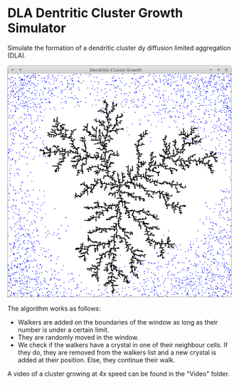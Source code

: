 # DLA Dentritic Cluster Growth Simulator
Simulate the formation of a dendritic cluster dy diffusion limited aggregation (DLA). 

![alt text](Screenshots/Screenshot_2018-03-02_12-36-52.png?raw=true "Screenshot")

The algorithm works as follows:
- Walkers are added on the boundaries of the window as long as their number is under a certain limit.
- They are randomly moved in the window.
- We check if the walkers have a crystal in one of their neighbour cells. If they do, they are removed from the walkers list and a new crystal is added at their position. Else, they continue their walk.

A video of a cluster growing at 4x speed can be found in the "Video" folder.
